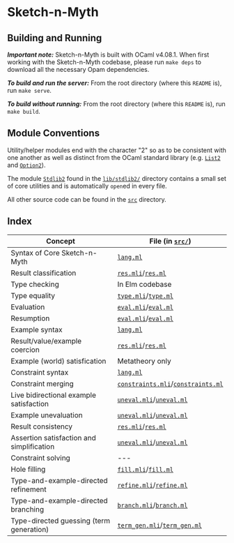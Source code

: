 # Sketch-n-Myth

## Building and Running

***Important note:***
Sketch-n-Myth is built with OCaml v4.08.1. When first working with the
Sketch-n-Myth codebase, please run `make deps` to download all the necessary
Opam dependencies.

***To build and run the server:***
From the root directory (where this `README` is), run `make serve`.

***To build without running:***
From the root directory (where this `README` is), run `make build`.

## Module Conventions

Utility/helper modules end with the character "2" so as to be consistent with
one another as well as distinct from the OCaml standard library (e.g.
[`List2`](src/list2.mli) and [`Option2`](src/option2.mli)).

The module [`Stdlib2`](lib/stdlib2/stdlib2.mli) found in the
[`lib/stdlib2/`](lib/stdlib2/) directory contains a small set of core utilities
and is automatically `open`ed in every file.

All other source code can be found in the [`src`](src/) directory.

## Index

| Concept                                     | File (in [`src/`](src/))
| ------------------------------------------- | ------------------------------
| Syntax of Core Sketch-n-Myth                | [`lang.ml`](src/lang.ml)
| Result classification                       | [`res.mli`](src/res.mli)/[`res.ml`](src/res.ml)
| Type checking                               | In Elm codebase
| Type equality                               | [`type.mli`](src/type.mli)/[`type.ml`](src/type.ml)
| Evaluation                                  | [`eval.mli`](src/eval.mli)/[`eval.ml`](src/eval.ml)
| Resumption                                  | [`eval.mli`](src/eval.mli)/[`eval.ml`](src/eval.ml)
| Example syntax                              | [`lang.ml`](src/lang.ml)
| Result/value/example coercion               | [`res.mli`](src/res.mli)/[`res.ml`](src/res.ml)
| Example (world) satisfication               | Metatheory only
| Constraint syntax                           | [`lang.ml`](src/lang.ml)
| Constraint merging                          | [`constraints.mli`](src/constraints.mli)/[`constraints.ml`](src/constraints.ml)
| Live bidirectional example satisfaction     | [`uneval.mli`](src/uneval.mli)/[`uneval.ml`](src/uneval.ml)
| Example unevaluation                        | [`uneval.mli`](src/uneval.mli)/[`uneval.ml`](src/uneval.ml)
| Result consistency                          | [`res.mli`](src/res.mli)/[`res.ml`](src/res.ml)
| Assertion satisfaction and simplification   | [`uneval.mli`](src/uneval.mli)/[`uneval.ml`](src/uneval.ml)
| Constraint solving                          | ---
| Hole filling                                | [`fill.mli`](src/fill.mli)/[`fill.ml`](src/fill.ml)
| Type-and-example-directed refinement        | [`refine.mli`](src/refine.mli)/[`refine.ml`](src/refine.ml)
| Type-and-example-directed branching         | [`branch.mli`](src/branch.mli)/[`branch.ml`](src/branch.ml)
| Type-directed guessing (term generation)    | [`term_gen.mli`](src/term_gen.mli)/[`term_gen.ml`](src/term_gen.ml)
